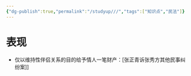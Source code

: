 ```yaml
---
{"dg-publish":true,"permalink":"/studyup///","tags":["知识点","民法"]}
---
```


# 表现
- 仅以维持性伴侣关系的目的给予情人一笔财产：[张正青诉张秀方其他民事纠纷案]]